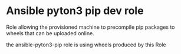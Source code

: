 # Ansible pyton3 pip dev role

Role allowing the provisioned machine to precompile pip packages to wheels that can be uploaded online.

the ansible-pyton3-pip role is using wheels produced by this Role
